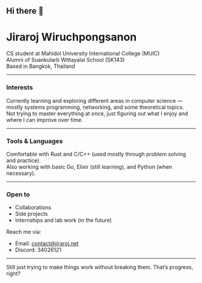 ## Hi there 👋

<!--
**jiraroj-wir/jiraroj-wir** is a ✨ _special_ ✨ repository because its `README.md` (this file) appears on your GitHub profile.

Here are some ideas to get you started:

- 🔭 I’m currently working on ...
- 🌱 I’m currently learning ...
- 👯 I’m looking to collaborate on ...
- 🤔 I’m looking for help with ...
- 💬 Ask me about ...
- 📫 How to reach me: ...
- 😄 Pronouns: ...
- ⚡ Fun fact: ...
-->

# Jiraroj Wiruchpongsanon

CS student at Mahidol University International College (MUIC)  
Alumni of Suankularb Wittayalai School (SK143)  
Based in Bangkok, Thailand

---

### Interests

Currently learning and exploring different areas in computer science — mostly systems programming, networking, and some theoretical topics.  
Not trying to master everything at once, just figuring out what I enjoy and where I can improve over time.

---

### Tools & Languages

Comfortable with Rust and C/C++ (used mostly through problem solving and practice).  
Also working with basic Go, Elixir (still learning), and Python (when necessary).

---

### Open to

- Collaborations  
- Side projects  
- Internships and lab work (in the future)

Reach me via:
- Email: [contact@jiraroj.net](mailto:contact@jiraroj.net)  
- Discord: 34026121

---

Still just trying to make things work without breaking them. That’s progress, right?
